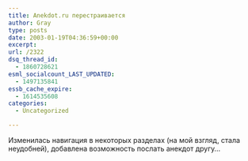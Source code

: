 ```yaml
---
title: Anekdot.ru перестраивается
author: Gray
type: posts
date: 2003-01-19T04:36:59+00:00
excerpt:
url: /2322
dsq_thread_id:
  - 1860728621
esml_socialcount_LAST_UPDATED:
  - 1497135841
essb_cache_expire:
  - 1614535608
categories:
  - Uncategorized

---
```








Изменилась навигация в некоторых разделах (на мой взгляд, стала неудобней), добавлена возможность послать анекдот другу&#8230;